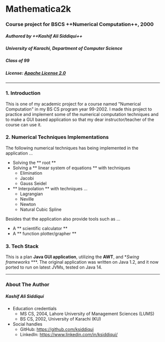 # Mathematica2k
### Course project for BSCS ++Numerical Computation++, 2000
##### Authored by ++Kashif Ali Siddiqui++
##### University of Karachi, Department of Computer Science
##### Class of 99

##### License: [Apache License 2.0](https://github.com/ksiddiqui/bscs2000-mathematica2k/blob/main/LICENSE)
****

### 1. Introduction
This is one of my academic project for a course named "Numerical Computation" in my BS CS program year 99-2002. I made this project to practice and implement some of the numerical computation techniques and to make a GUI based application so that my dear instructor/teacher of the course can use it.

### 2. Numerical Techniques Implementations
The following numerical techniques has being implemented in the application ...
- Solving the ** root **
- Solving a ** linear system of equations ** with techniques
	- Elimination
	- Jacobi
	- Gauss Seidel
- ** Interpolation ** with techniques ... 
	- Lagrangian
	- Neville
	- Newton
	- Natural Cubic Spline

Besides that the application also provide tools such as ...
- A ** scientific calculator **
- A ** function plotter/grapher **

### 3. Tech Stack
This is a plan **Java GUI application**, utilizing the **AWT**, and **Swing frameworks* ***.
The original application was written on Java 1.2, and it now ported to run on latest JVMs, tested on Java 14. 

****
### About The Author
##### Kashif Ali Siddiqui
- Education credentials
  - MS CS, 2004, Lahore University of Management Sciences (LUMS)
  - BS CS, 2002, University of Karachi (KU)
- Social handles
  - GitHub: https://github.com/ksiddiqui
  - LinkedIn: https://www.linkedin.com/in/ksiddiqui/

